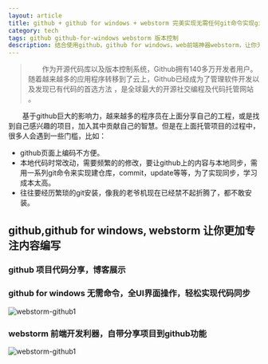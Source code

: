 ```yaml
---
layout: article
title: github + github for windows + webstorm 完美实现无需任何git命令实现github与本地代码的版本控制
category: tech
tags: github github-for-windows webstorm 版本控制
description: 结合使用github，github for windows，web前端神器webstorm，让你无需掌握git命令知识，轻松实现本地与github仓库上的代码版本控制，更加专注编码。
---
```


> 　　作为开源代码库以及版本控制系统，Github拥有140多万开发者用户。随着越来越多的应用程序转移到了云上，Github已经成为了管理软件开发以及发现已有代码的首选方法 ，是全球最大的开源社交编程及代码托管网站 。

 　　基于github巨大的影响力，越来越多的程序员在上面分享自己的工程，或是找到自己感兴趣的项目，加入其中贡献自己的智慧。但是在上面托管项目的过程中，很多人会遇到一些门槛，比如：

- github页面上编码不方便。
- 本地代码时常改动，需要频繁的的修改，要让github上的内容与本地同步，需用一系列git命令来实现建仓库，commit，update等等，为了实现同步，学习成本太高。
- 往往要经历繁琐的git安装，像我的老爷机现在已经禁不起折腾了，都不敢安装。

## github,github for windows, webstorm 让你更加专注内容编写

### github 项目代码分享，博客展示

### github for windows  无需命令，全UI界面操作，轻松实现代码同步

![webstorm-github1](../../../public/img/webstorm-github1.PNG)


### webstorm  前端开发利器，自带分享项目到github功能



![webstorm-github1](../../../public/img/webstorm-github4.PNG)
